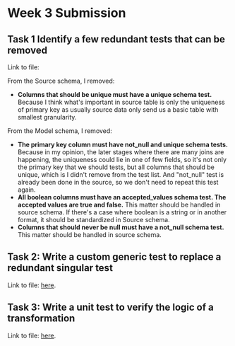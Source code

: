 <h1>Week 3 Submission</h1>

<h2>Task 1  Identify a few redundant tests that can be removed</h2>

Link to file:

From the Source schema, I removed:
- **Columns that should be unique must have a unique schema test.** Because I think what's important in source table is only the uniqueness of primary key as usually source data only send us a basic table with smallest granularity.

From the Model schema, I removed:
- **The primary key column must have not_null and unique schema tests.** Because in my opinion, the later stages where there are many joins are happening, the uniqueness could lie in one of few fields, so it's not only the primary key that we should tests, but all columns that should be unique, which is I didn't remove from the test list. And "not_null" test is already been done in the source, so we don't need to repeat this test again.
- **All boolean columns must have an accepted_values schema test. The accepted values are true and false.** This matter should be handled in source schema. If there's a case where boolean is a string or in another format, it should be standardized in Source schema.
- **Columns that should never be null must have a not_null schema test.** This matter should be handled in source schema.

<h2>Task 2: Write a custom generic test to replace a redundant singular test </h2>

Link to file: <a href="https://github.com/mthbicf/course_advanced_dbt/blob/setup_dbt/macros/aggregate_over_period.sql">here</a>.

<h2>Task 3: Write a unit test to verify the logic of a transformation</h2>

Link to file: <a href="https://github.com/mthbicf/course_advanced_dbt/blob/setup_dbt/macros/get_subscription_end_month.sql">here</a>.
